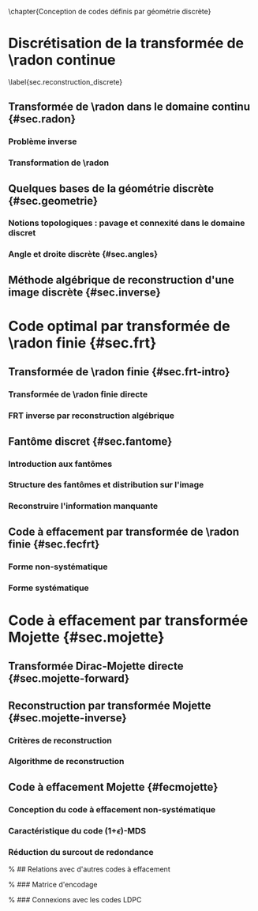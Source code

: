 

\chapter{Conception de codes définis par géométrie discrète}



# Discrétisation de la transformée de \radon continue
\label{sec.reconstruction_discrete}


## Transformée de \radon dans le domaine continu {#sec.radon}

### Problème inverse

### Transformation de \radon


## Quelques bases de la géométrie discrète {#sec.geometrie}

### Notions topologiques : pavage et connexité dans le domaine discret

### Angle et droite discrète {#sec.angles}


## Méthode algébrique de reconstruction d'une image discrète {#sec.inverse}



# Code optimal par transformée de \radon finie {#sec.frt}


## Transformée de \radon finie {#sec.frt-intro}

### Transformée de \radon finie directe

### FRT inverse par reconstruction algébrique


## Fantôme discret {#sec.fantome}

### Introduction aux fantômes

### Structure des fantômes et distribution sur l'image

### Reconstruire l'information manquante


## Code à effacement par transformée de \radon finie {#sec.fecfrt}

### Forme non-systématique

### Forme systématique



# Code à effacement par transformée Mojette {#sec.mojette}


## Transformée Dirac-Mojette directe {#sec.mojette-forward}


## Reconstruction par transformée Mojette {#sec.mojette-inverse}

### Critères de reconstruction

### Algorithme de reconstruction


## Code à effacement Mojette {#fecmojette}

### Conception du code à effacement non-systématique

### Caractéristique du code (1+$\epsilon$)-MDS

### Réduction du surcout de redondance

% ## Relations avec d'autres codes à effacement

% ### Matrice d'encodage

% ### Connexions avec les codes LDPC


